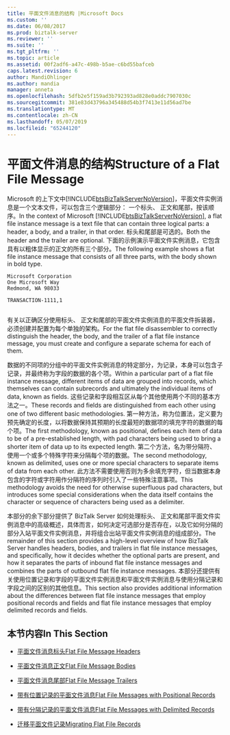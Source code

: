 ```yaml
---
title: 平面文件消息的结构 |Microsoft Docs
ms.custom: ''
ms.date: 06/08/2017
ms.prod: biztalk-server
ms.reviewer: ''
ms.suite: ''
ms.tgt_pltfrm: ''
ms.topic: article
ms.assetid: 00f2adf6-a47c-498b-b5ae-c6bd55bafceb
caps.latest.revision: 6
author: MandiOhlinger
ms.author: mandia
manager: anneta
ms.openlocfilehash: 5dfb2e5f159ad3b792393ad828e0addc7907030c
ms.sourcegitcommit: 381e83d43796a345488d54b3f7413e11d56ad7be
ms.translationtype: MT
ms.contentlocale: zh-CN
ms.lasthandoff: 05/07/2019
ms.locfileid: "65244120"
---
```

# <a name="structure-of-a-flat-file-message"></a><span data-ttu-id="7f283-102">平面文件消息的结构</span><span class="sxs-lookup"><span data-stu-id="7f283-102">Structure of a Flat File Message</span></span>
<span data-ttu-id="7f283-103">Microsoft 的上下文中[!INCLUDE[btsBizTalkServerNoVersion](../includes/btsbiztalkservernoversion-md.md)]，平面文件实例消息是一个文本文件，可以包含三个逻辑部分： 一个标头、 正文和尾部，按该顺序。</span><span class="sxs-lookup"><span data-stu-id="7f283-103">In the context of Microsoft [!INCLUDE[btsBizTalkServerNoVersion](../includes/btsbiztalkservernoversion-md.md)], a flat file instance message is a text file that can contain three logical parts: a header, a body, and a trailer, in that order.</span></span> <span data-ttu-id="7f283-104">标头和尾部是可选的。</span><span class="sxs-lookup"><span data-stu-id="7f283-104">Both the header and the trailer are optional.</span></span> <span data-ttu-id="7f283-105">下面的示例演示平面文件实例消息，它包含具有以粗体显示的正文的所有三个部分。</span><span class="sxs-lookup"><span data-stu-id="7f283-105">The following example shows a flat file instance message that consists of all three parts, with the body shown in bold type.</span></span>  
  
```  
Microsoft Corporation  
One Microsoft Way  
Redmond, WA 98033  
  
TRANSACTION-1111,1  
  
```  
  
 <span data-ttu-id="7f283-106">有关以正确区分使用标头、 正文和尾部的平面文件实例消息的平面文件拆装器，必须创建并配置为每个单独的架构。</span><span class="sxs-lookup"><span data-stu-id="7f283-106">For the flat file disassembler to correctly distinguish the header, the body, and the trailer of a flat file instance message, you must create and configure a separate schema for each of them.</span></span>  
  
 <span data-ttu-id="7f283-107">数据的不同项的分组中的平面文件实例消息的特定部分，为记录，本身可以包含子记录，并最终称为字段的数据的各个项。</span><span class="sxs-lookup"><span data-stu-id="7f283-107">Within a particular part of a flat file instance message, different items of data are grouped into records, which themselves can contain subrecords and ultimately the individual items of data, known as fields.</span></span> <span data-ttu-id="7f283-108">这些记录和字段相互区从每个其他使用两个不同的基本方法之一。</span><span class="sxs-lookup"><span data-stu-id="7f283-108">These records and fields are distinguished from each other using one of two different basic methodologies.</span></span> <span data-ttu-id="7f283-109">第一种方法，称为位置法，定义要为预先确定的长度，以将数据保持其预期的长度最短的数据项的填充字符的数据的每个项。</span><span class="sxs-lookup"><span data-stu-id="7f283-109">The first methodology, known as positional, defines each item of data to be of a pre-established length, with pad characters being used to bring a shorter item of data up to its expected length.</span></span> <span data-ttu-id="7f283-110">第二个方法，名为带分隔符、 使用一个或多个特殊字符来分隔每个项的数据。</span><span class="sxs-lookup"><span data-stu-id="7f283-110">The second methodology, known as delimited, uses one or more special characters to separate items of data from each other.</span></span> <span data-ttu-id="7f283-111">此方法不需要使用否则为多余填充字符，但当数据本身包含的字符或字符用作分隔符的序列时引入了一些特殊注意事项。</span><span class="sxs-lookup"><span data-stu-id="7f283-111">This methodology avoids the need for otherwise superfluous pad characters, but introduces some special considerations when the data itself contains the character or sequence of characters being used as a delimiter.</span></span>  
  
 <span data-ttu-id="7f283-112">本部分的余下部分提供了 BizTalk Server 如何处理标头、 正文和尾部平面文件实例消息中的高级概述，具体而言，如何决定可选部分是否存在，以及它如何分隔的部分入站平面文件实例消息，并将组合出站平面文件实例消息的组成部分。</span><span class="sxs-lookup"><span data-stu-id="7f283-112">The remainder of this section provides a high-level overview of how BizTalk Server handles headers, bodies, and trailers in flat file instance messages, and specifically, how it decides whether the optional parts are present, and how it separates the parts of inbound flat file instance messages and combines the parts of outbound flat file instance messages.</span></span> <span data-ttu-id="7f283-113">本部分还提供有关使用位置记录和字段的平面文件实例消息和平面文件实例消息与使用分隔记录和字段之间的区别的其他信息。</span><span class="sxs-lookup"><span data-stu-id="7f283-113">This section also provides additional information about the differences between flat file instance messages that employ positional records and fields and flat file instance messages that employ delimited records and fields.</span></span>  
  
## <a name="in-this-section"></a><span data-ttu-id="7f283-114">本节内容</span><span class="sxs-lookup"><span data-stu-id="7f283-114">In This Section</span></span>  
  
-   [<span data-ttu-id="7f283-115">平面文件消息标头</span><span class="sxs-lookup"><span data-stu-id="7f283-115">Flat File Message Headers</span></span>](../core/flat-file-message-headers.md)  
  
-   [<span data-ttu-id="7f283-116">平面文件消息正文</span><span class="sxs-lookup"><span data-stu-id="7f283-116">Flat File Message Bodies</span></span>](../core/flat-file-message-bodies.md)  
  
-   [<span data-ttu-id="7f283-117">平面文件消息尾部</span><span class="sxs-lookup"><span data-stu-id="7f283-117">Flat File Message Trailers</span></span>](../core/flat-file-message-trailers.md)  
  
-   [<span data-ttu-id="7f283-118">带有位置记录的平面文件消息</span><span class="sxs-lookup"><span data-stu-id="7f283-118">Flat File Messages with Positional Records</span></span>](../core/flat-file-messages-with-positional-records.md)  
  
-   [<span data-ttu-id="7f283-119">带有分隔记录的平面文件消息</span><span class="sxs-lookup"><span data-stu-id="7f283-119">Flat File Messages with Delimited Records</span></span>](../core/flat-file-messages-with-delimited-records.md)  
  
-   [<span data-ttu-id="7f283-120">迁移平面文件记录</span><span class="sxs-lookup"><span data-stu-id="7f283-120">Migrating Flat File Records</span></span>](../core/migrating-flat-file-records.md)